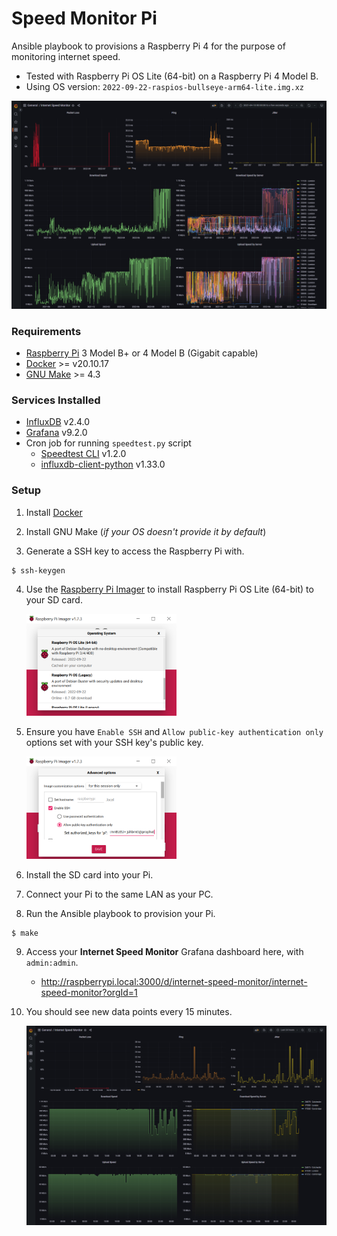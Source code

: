 # Speed Monitor Pi

Ansible playbook to provisions a Raspberry Pi 4 for the purpose of monitoring internet speed.

- Tested with Raspberry Pi OS Lite (64-bit) on a Raspberry Pi 4 Model B.
- Using OS version: `2022-09-22-raspios-bullseye-arm64-lite.img.xz`

![Dashboard past year](./screenshots/dashboard-past-year.png)

### Requirements
- [Raspberry Pi](https://www.raspberrypi.org/) 3 Model B+ or 4 Model B (Gigabit capable)
- [Docker][docker] >= v20.10.17
- [GNU Make][make] >= 4.3

### Services Installed
- [InfluxDB](https://portal.influxdata.com/downloads/) v2.4.0
- [Grafana](https://grafana.com/docs/grafana/latest/setup-grafana/installation/) v9.2.0
- Cron job for running `speedtest.py` script
    - [Speedtest CLI](https://www.speedtest.net/apps/cli) v1.2.0
    - [influxdb-client-python](https://github.com/influxdata/influxdb-client-python) v1.33.0

### Setup

1. Install [Docker](https://docs.docker.com/get-docker/)

2. Install GNU Make (*if your OS doesn't provide it by default*)

3. Generate a SSH key to access the Raspberry Pi with.

```shell
$ ssh-keygen
```

4. Use the [Raspberry Pi Imager](https://www.raspberrypi.com/software/) to install Raspberry Pi OS Lite (64-bit) to your SD card.

    <img alt="OS selection" src="./screenshots/pi-imager-1.png" width="50%" height="50%">

5. Ensure you have `Enable SSH` and `Allow public-key authentication only` options set with your SSH key's public key.

    <img alt="Enable SSH option" src="./screenshots/pi-imager-2.png" width="50%" height="50%">

6. Install the SD card into your Pi.

7. Connect your Pi to the same LAN as your PC.

8. Run the Ansible playbook to provision your Pi.

```shell
$ make
```

9. Access your **Internet Speed Monitor** Grafana dashboard here, with `admin:admin`.

    - http://raspberrypi.local:3000/d/internet-speed-monitor/internet-speed-monitor?orgId=1

10. You should see new data points every 15 minutes.

    ![Dashboard](./screenshots/dashboard.png)

[rpi]: https://www.raspberrypi.org/
[docker]: https://docs.docker.com/get-docker/
[make]: https://www.gnu.org/software/make/
